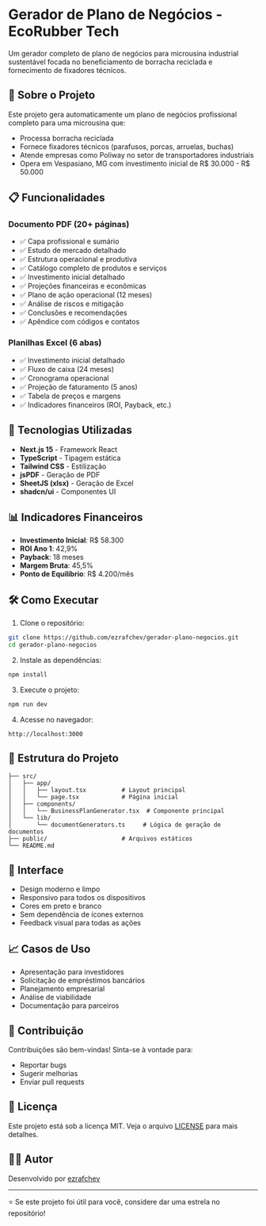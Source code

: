 # Gerador de Plano de Negócios - EcoRubber Tech

Um gerador completo de plano de negócios para microusina industrial sustentável focada no beneficiamento de borracha reciclada e fornecimento de fixadores técnicos.

## 🎯 Sobre o Projeto

Este projeto gera automaticamente um plano de negócios profissional completo para uma microusina que:
- Processa borracha reciclada
- Fornece fixadores técnicos (parafusos, porcas, arruelas, buchas)
- Atende empresas como Poliway no setor de transportadores industriais
- Opera em Vespasiano, MG com investimento inicial de R$ 30.000 - R$ 50.000

## 📋 Funcionalidades

### Documento PDF (20+ páginas)
- ✅ Capa profissional e sumário
- ✅ Estudo de mercado detalhado
- ✅ Estrutura operacional e produtiva
- ✅ Catálogo completo de produtos e serviços
- ✅ Investimento inicial detalhado
- ✅ Projeções financeiras e econômicas
- ✅ Plano de ação operacional (12 meses)
- ✅ Análise de riscos e mitigação
- ✅ Conclusões e recomendações
- ✅ Apêndice com códigos e contatos

### Planilhas Excel (6 abas)
- ✅ Investimento inicial detalhado
- ✅ Fluxo de caixa (24 meses)
- ✅ Cronograma operacional
- ✅ Projeção de faturamento (5 anos)
- ✅ Tabela de preços e margens
- ✅ Indicadores financeiros (ROI, Payback, etc.)

## 🚀 Tecnologias Utilizadas

- **Next.js 15** - Framework React
- **TypeScript** - Tipagem estática
- **Tailwind CSS** - Estilização
- **jsPDF** - Geração de PDF
- **SheetJS (xlsx)** - Geração de Excel
- **shadcn/ui** - Componentes UI

## 📊 Indicadores Financeiros

- **Investimento Inicial**: R$ 58.300
- **ROI Ano 1**: 42,9%
- **Payback**: 18 meses
- **Margem Bruta**: 45,5%
- **Ponto de Equilíbrio**: R$ 4.200/mês

## 🛠️ Como Executar

1. Clone o repositório:
```bash
git clone https://github.com/ezrafchev/gerador-plano-negocios.git
cd gerador-plano-negocios
```

2. Instale as dependências:
```bash
npm install
```

3. Execute o projeto:
```bash
npm run dev
```

4. Acesse no navegador:
```
http://localhost:3000
```

## 📁 Estrutura do Projeto

```
├── src/
│   ├── app/
│   │   ├── layout.tsx          # Layout principal
│   │   └── page.tsx            # Página inicial
│   ├── components/
│   │   └── BusinessPlanGenerator.tsx  # Componente principal
│   └── lib/
│       └── documentGenerators.ts     # Lógica de geração de documentos
├── public/                     # Arquivos estáticos
└── README.md
```

## 🎨 Interface

- Design moderno e limpo
- Responsivo para todos os dispositivos
- Cores em preto e branco
- Sem dependência de ícones externos
- Feedback visual para todas as ações

## 📈 Casos de Uso

- Apresentação para investidores
- Solicitação de empréstimos bancários
- Planejamento empresarial
- Análise de viabilidade
- Documentação para parceiros

## 🤝 Contribuição

Contribuições são bem-vindas! Sinta-se à vontade para:
- Reportar bugs
- Sugerir melhorias
- Enviar pull requests

## 📄 Licença

Este projeto está sob a licença MIT. Veja o arquivo [LICENSE](LICENSE) para mais detalhes.

## 👨‍💻 Autor

Desenvolvido por [ezrafchev](https://github.com/ezrafchev)

---

⭐ Se este projeto foi útil para você, considere dar uma estrela no repositório!
